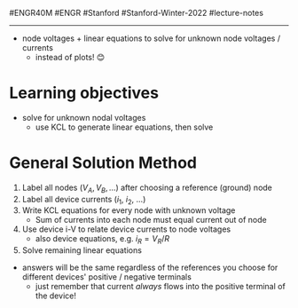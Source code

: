 #ENGR40M #ENGR #Stanford #Stanford-Winter-2022 #lecture-notes 
___
- node voltages + linear equations to solve for unknown node voltages / currents
	- instead of plots! 😊

# Learning objectives
- solve for unknown nodal voltages
	- use KCL to generate linear equations, then solve

# General Solution Method
1. Label all nodes ($V_A, V_B, \dots$) after choosing a reference (ground) node
2. Label all device currents ($i_1$, $i_2$, $\dots$)
3. Write KCL equations for every node with unknown voltage
	- Sum of currents into each node must equal current out of node
4. Use device i-V to relate device currents to node voltages
	- also device equations, e.g. $i_R = V_R / R$
5. Solve remaining linear equations

- answers will be the same regardless of the references you choose for different devices' positive / negative terminals
	- just remember that current *always* flows into the positive terminal of the device!